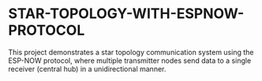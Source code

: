 # STAR-TOPOLOGY-WITH-ESPNOW-PROTOCOL
This project demonstrates a star topology communication system using the ESP-NOW protocol, where multiple transmitter nodes send data to a single receiver (central hub) in a unidirectional manner.
